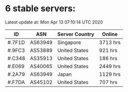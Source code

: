 # 6 stable servers:

Latest update at: Mon Apr 13 07:10:14 UTC 2020

| ID | ASN | Server Country | Online |
| -- | --- | -------------- | ------ |
| #.7F1D | AS63949 | Singapore | 3713 hrs |
| #.9FC3 | AS53889 | United States | 921 hrs |
| #.C348 | AS35913 | United States | 186 hrs |
| #.E069 | AS40065 | United States | 2449 hrs |
| #.2A79 | AS63949 | Japan | 1129 hrs |
| #.F7DA | AS45102 | United States | 707 hrs |

